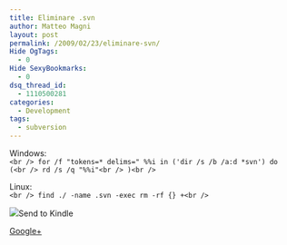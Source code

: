 ```yaml
---
title: Eliminare .svn
author: Matteo Magni
layout: post
permalink: /2009/02/23/eliminare-svn/
Hide OgTags:
  - 0
Hide SexyBookmarks:
  - 0
dsq_thread_id:
  - 1110500281
categories:
  - Development
tags:
  - subversion
---
```

Windows:  
`<br />
for /f "tokens=* delims=" %%i in ('dir /s /b /a:d *svn') do (<br />
rd /s /q "%%i"<br />
)<br />
`

Linux:  
`<br />
find ./ -name .svn -exec rm -rf {} +<br />
`

<div class='kindleWidget kindleLight' >
  <img src="http://magni.me/wp-content/plugins/send-to-kindle/media/white-15.png" /><span>Send to Kindle</span>
</div>

<a rel="author" href="https://plus.google.com/111433366670841346629?rel=author"  >Google+</a>